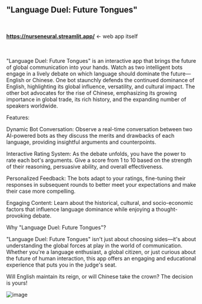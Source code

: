 ## "Language Duel: Future Tongues"
<br>

**https://nurseneural.streamlit.app/** <- web app itself

<br>
<br>
"Language Duel: Future Tongues" is an interactive app that brings the future of global communication into your hands. Watch as two intelligent bots engage in a lively debate on which language should dominate the future—English or Chinese. One bot staunchly defends the continued dominance of English, highlighting its global influence, versatility, and cultural impact. The other bot advocates for the rise of Chinese, emphasizing its growing importance in global trade, its rich history, and the expanding number of speakers worldwide.

Features:

Dynamic Bot Conversation: Observe a real-time conversation between two AI-powered bots as they discuss the merits and drawbacks of each language, providing insightful arguments and counterpoints.

Interactive Rating System: As the debate unfolds, you have the power to rate each bot's arguments. Give a score from 1 to 10 based on the strength of their reasoning, persuasive ability, and overall effectiveness.

Personalized Feedback: The bots adapt to your ratings, fine-tuning their responses in subsequent rounds to better meet your expectations and make their case more compelling.

Engaging Content: Learn about the historical, cultural, and socio-economic factors that influence language dominance while enjoying a thought-provoking debate.

Why "Language Duel: Future Tongues"?

"Language Duel: Future Tongues" isn't just about choosing sides—it's about understanding the global forces at play in the world of communication. Whether you're a language enthusiast, a global citizen, or just curious about the future of human interaction, this app offers an engaging and educational experience that puts you in the judge's seat.

Will English maintain its reign, or will Chinese take the crown? The decision is yours!


![image](https://github.com/user-attachments/assets/22befdcb-053d-43b4-aa42-0aa784a437ca)

